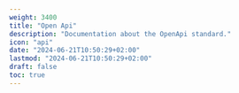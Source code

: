 ```yaml
---
weight: 3400
title: "Open Api"
description: "Documentation about the OpenApi standard."
icon: "api"
date: "2024-06-21T10:50:29+02:00"
lastmod: "2024-06-21T10:50:29+02:00"
draft: false
toc: true
---
```

